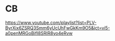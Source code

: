 # CB
https://www.youtube.com/playlist?list=PLV-ByrXix6ZSRQ3Smm6yUcUhFwGkKm9O5&jct=vi5-a0penMRGoBifI8SRIR8yo4eRvw
